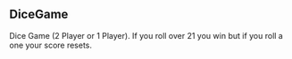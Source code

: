 ## DiceGame

Dice Game (2 Player or 1 Player). If you roll over 21 you win but if you roll a one your score resets.
